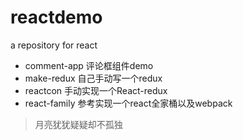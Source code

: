 # reactdemo
a repository for react
* comment-app 评论框组件demo
* make-redux  自己手动写一个redux
* reactcon  手动实现一个React-redux 
* react-family  参考实现一个react全家桶以及webpack
> 月亮犹犹疑疑却不孤独
